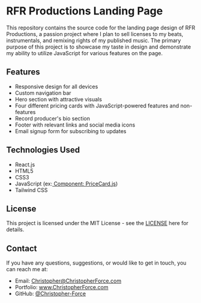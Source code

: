 <h1>RFR Productions Landing Page</h1>
<p>This repository contains the source code for the landing page design of RFR Productions, a passion project where I plan to sell licenses to my beats, instrumentals, and remixing rights of my published music. The primary purpose of this project is to showcase my taste in design and demonstrate my ability to utilize JavaScript for various features on the page.</p>
<h2>Features</h2>
<ul>
<li>Responsive design for all devices</li>
<li>Custom navigation bar</li>
<li>Hero section with attractive visuals</li>
<li>Four different pricing cards with JavaScript-powered features and non-features</li>
<li>Record producer's bio section</li>
<li>Footer with relevant links and social media icons</li>
<li>Email signup form for subscribing to updates</li>
</ul>
<h2>Technologies Used</h2>
<ul>
<li>React.js</li>
<li>HTML5</li>
<li>CSS3</li>
<li>JavaScript (ex:<a href="https://github.com/Christopher-Force/rfr-productions/blob/master/src/components/PriceCard.js"> Component: PriceCard.js</a>) </li>
<li>Tailwind CSS</li>
</ul>

<h2>License</h2>
<p>This project is licensed under the MIT License - see the <a href="https://opensource.org/license/mit/" target="_new">LICENSE</a> here for details.</p>
<h2>Contact</h2>
<p>If you have any questions, suggestions, or would like to get in touch, you can reach me at:</p>
<ul>
<li>Email: <a href="mailto:christopher@christopherforce.com" target="_new">Christopher@ChristopherForce.com</a></li>
<li>Portfolio: <a href="https://christopherforce.com" target="_new">www.ChristopherForce.com</a></li>
<li>GitHub: <a href="https://github.com/Christopher-Force" target="_new">@Christopher-Force</a></li>

</ul>
